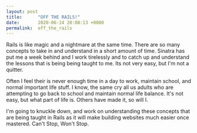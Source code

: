```yaml
---
layout: post
title:      "OFF THE RAILS!"
date:       2020-06-14 20:08:13 +0000
permalink:  off_the_rails
---
```


Rails is like magic and a nightmare at the same time. There are so many concepts to take in and understand in a short amount of time.  Sinatra has put me a week behind and I work tirelessly and to catch up and understand the lessons that is being being taught to me. Its not very easy, but I'm not a quitter.

Often I feel their is never enough time in a day to work, maintain school, and normal important life stuff. I know, the same cry all us adults who are attempting to go back to school and maintain normal life balance.  It's not easy, but what part of life is. Others have made it, so will I.

I'm going to knuckle down, and work on understanding these concepts that are being taught in Rails as it will make building websites much easier once mastered.  Can't Stop, Won't Stop.
